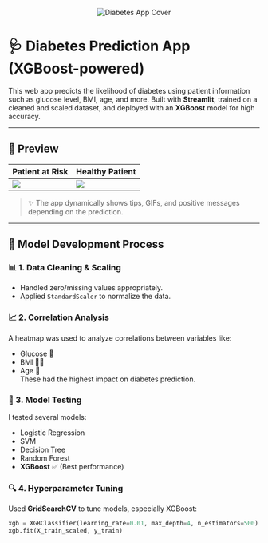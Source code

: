 <p align="center">
  <img src="web_images/preview.png" alt="Diabetes App Cover" />
</p>

# 🩺 Diabetes Prediction App (XGBoost-powered)

This web app predicts the likelihood of diabetes using patient information such as glucose level, BMI, age, and more. Built with **Streamlit**, trained on a cleaned and scaled dataset, and deployed with an **XGBoost** model for high accuracy.

---

## 🎯 Preview

| Patient at Risk | Healthy Patient |
|-----------------|-----------------|
| ![](web_images/diabetes.png) | ![](web_images/normal.png) |

> ✨ The app dynamically shows tips, GIFs, and positive messages depending on the prediction.

---

## 🧠 Model Development Process

### 📊 1. Data Cleaning & Scaling
- Handled zero/missing values appropriately.
- Applied `StandardScaler` to normalize the data.

### 📈 2. Correlation Analysis
A heatmap was used to analyze correlations between variables like:
- Glucose 🔼
- BMI 🧍‍♀️
- Age 🎂  
These had the highest impact on diabetes prediction.

### 🤖 3. Model Testing
I tested several models:
- Logistic Regression  
- SVM  
- Decision Tree  
- Random Forest  
- **XGBoost** ✅ (Best performance)

### 🔍 4. Hyperparameter Tuning
Used **GridSearchCV** to tune models, especially XGBoost:
```python
xgb = XGBClassifier(learning_rate=0.01, max_depth=4, n_estimators=500)
xgb.fit(X_train_scaled, y_train)
